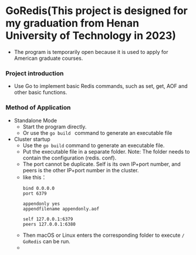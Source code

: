# GoRedis(This project is designed for my graduation from Henan University of Technology in 2023)
* The program is temporarily open because it is used to apply for American graduate courses.
### Project introduction
* Use Go to implement basic Redis commands, such as set, get, AOF and other basic functions.
### Method of Application
* Standalone Mode
  * Start the program directly.
  * Or use the `go build ` command to generate an executable file
* Cluster startup
  * Use the `go build` command to generate an executable file.
  * Put the executable file in a separate folder. Note: The folder needs to contain the configuration (redis. conf).
  * The port cannot be duplicate. Self is its own IP+port number, and peers is the other IP+port number in the cluster.
  * like this：
    ```
    bind 0.0.0.0
    port 6379

    appendonly yes
    appendfilename appendonly.aof

    self 127.0.0.1:6379
    peers 127.0.0.1:6380
    ```
  * Then macOS or Linux enters the corresponding folder to execute `/ GoRedis` can be run.
  * 
